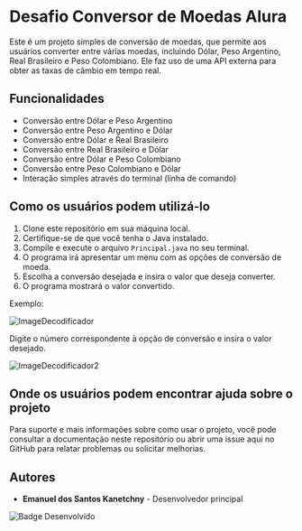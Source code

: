 # Desafio Conversor de Moedas Alura

Este é um projeto simples de conversão de moedas, que permite aos usuários converter entre várias moedas, incluindo Dólar, Peso Argentino, Real Brasileiro e Peso Colombiano. Ele faz uso de uma API externa para obter as taxas de câmbio em tempo real.

## Funcionalidades

- Conversão entre Dólar e Peso Argentino
- Conversão entre Peso Argentino e Dólar
- Conversão entre Dólar e Real Brasileiro
- Conversão entre Real Brasileiro e Dólar
- Conversão entre Dólar e Peso Colombiano
- Conversão entre Peso Colombiano e Dólar
- Interação simples através do terminal (linha de comando)

## Como os usuários podem utilizá-lo

1. Clone este repositório em sua máquina local.
2. Certifique-se de que você tenha o Java instalado.
3. Compile e execute o arquivo `Principal.java` no seu terminal.
4. O programa irá apresentar um menu com as opções de conversão de moeda. 
5. Escolha a conversão desejada e insira o valor que deseja converter.
6. O programa mostrará o valor convertido.

Exemplo:

![ImageDecodificador](https://github.com/user-attachments/assets/64b1cfc5-37c5-4e8c-b125-c95499399d22)


Digite o número correspondente à opção de conversão e insira o valor desejado.

![ImageDecodificador2](https://github.com/user-attachments/assets/9287a193-90bd-4562-a9da-a135a464aaf7)

## Onde os usuários podem encontrar ajuda sobre o projeto

Para suporte e mais informações sobre como usar o projeto, você pode consultar a documentação neste repositório ou abrir uma issue aqui no GitHub para relatar problemas ou solicitar melhorias.

## Autores

- **Emanuel dos Santos Kanetchny** - Desenvolvedor principal
  
![Badge Desenvolvido](http://img.shields.io/static/v1?label=STATUS&message=%20DESENVOLVIDO&color=GREEN&style=for-the-badge)
